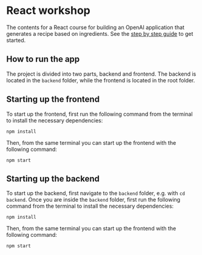 # React workshop
The contents for a React course for building an OpenAI application that generates a recipe based on ingredients. See the [step by step guide](./step-by-step.md) to get started.

## How to run the app
The project is divided into two parts, backend and frontend. The backend is located in the `backend` folder, while the frontend is located in the root folder.

## Starting up the frontend
To start up the frontend, first run the following command from the terminal to install the necessary dependencies:

```
npm install
```

Then, from the same terminal you can start up the frontend with the following command:
```
npm start
```

## Starting up the backend
To start up the backend, first navigate to the `backend` folder, e.g. with `cd backend`. Once you are inside the `backend` folder, first run the following command from the terminal to install the necessary dependencies:

```
npm install
```

Then, from the same terminal you can start up the frontend with the following command:
```
npm start
```
